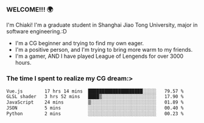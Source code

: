 ### WELCOME!!! 🌍

I'm Chiaki! I'm a graduate student in Shanghai Jiao Tong University, major in software engineering.:D

-  I'm a CG beginner and trying to find my own eager. 
-  I'm a positive person, and I'm trying to bring more warm to my friends.
-  I'm a gamer, AND I have played League of Lengends for over 3000 hours.


### The time I spent to realize my CG dream:>
<!--START_SECTION:waka-->

```txt
Vue.js        17 hrs 14 mins  ████████████████████░░░░░   79.57 %
GLSL shader   3 hrs 52 mins   ████▒░░░░░░░░░░░░░░░░░░░░   17.90 %
JavaScript    24 mins         ▒░░░░░░░░░░░░░░░░░░░░░░░░   01.89 %
JSON          5 mins          ░░░░░░░░░░░░░░░░░░░░░░░░░   00.40 %
Python        2 mins          ░░░░░░░░░░░░░░░░░░░░░░░░░   00.23 %
```

<!--END_SECTION:waka-->

<!--
**Chiaki-meow/Chiaki-meow** is a ✨ _special_ ✨ repository because its `README.md` (this file) appears on your GitHub profile.

Here are some ideas to get you started:

- 🔭 I’m currently working on ...
- 🌱 I’m currently learning ...
- 👯 I’m looking to collaborate on ...
- 🤔 I’m looking for help with ...
- 💬 Ask me about ...
- 📫 How to reach me: ...
- 😄 Pronouns: ...
- ⚡ Fun fact: ...
-->
